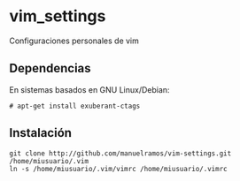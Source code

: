 vim_settings
============

Configuraciones personales de vim

Dependencias
------------
En sistemas basados en GNU Linux/Debian:

    # apt-get install exuberant-ctags

Instalación
------------

    git clone http://github.com/manuelramos/vim-settings.git /home/miusuario/.vim
    ln -s /home/miusuario/.vim/vimrc /home/miusuario/.vimrc


